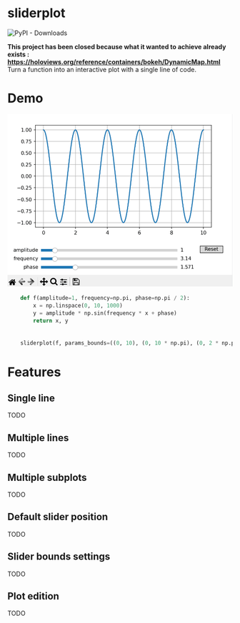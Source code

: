 # sliderplot
![PyPI - Downloads](https://img.shields.io/pypi/dm/sliderplot)


**This project has been closed because what it wanted to achieve already exists : https://holoviews.org/reference/containers/bokeh/DynamicMap.html**
Turn a function into an interactive plot with a single line of code.

# Demo
<p align="center">
    <img src="https://github.com/ngripon/sliderplot/raw/main/demo.gif" width="520" alt="demo" />
</p>


``` python
    def f(amplitude=1, frequency=np.pi, phase=np.pi / 2):
        x = np.linspace(0, 10, 1000)
        y = amplitude * np.sin(frequency * x + phase)
        return x, y


    sliderplot(f, params_bounds=((0, 10), (0, 10 * np.pi), (0, 2 * np.pi)), show=True)
```

# Features
## Single line
TODO
## Multiple lines
TODO
## Multiple subplots
TODO
## Default slider position
TODO
## Slider bounds settings
TODO
## Plot edition
TODO
